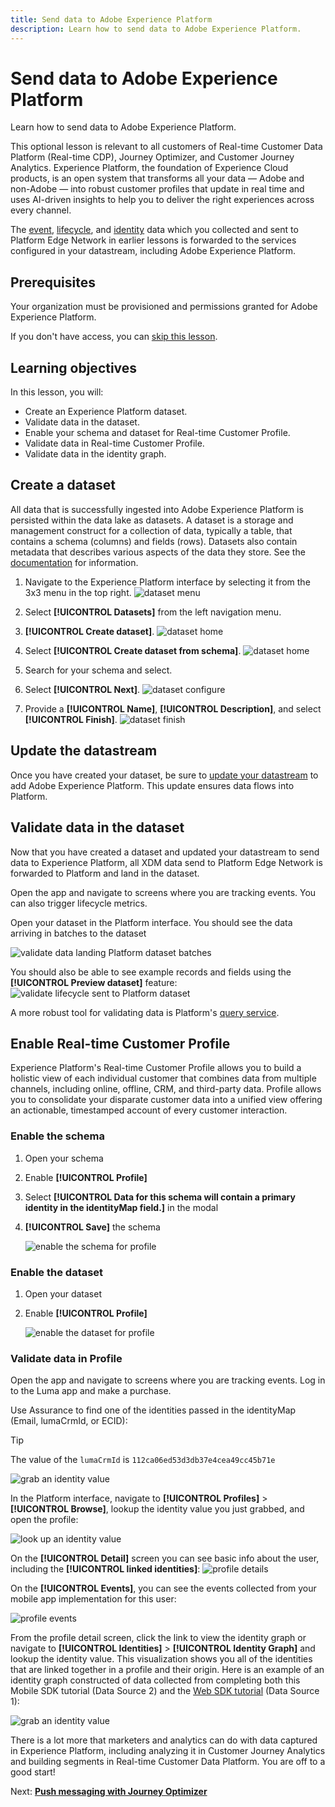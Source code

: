 ```yaml
---
title: Send data to Adobe Experience Platform
description: Learn how to send data to Adobe Experience Platform.
---
```

# Send data to Adobe Experience Platform

Learn how to send data to Adobe Experience Platform.

This optional lesson is relevant to all customers of Real-time Customer Data Platform (Real-time CDP), Journey Optimizer, and Customer Journey Analytics. Experience Platform, the foundation of Experience Cloud products, is an open system that transforms all your data — Adobe and non-Adobe — into robust customer profiles that update in real time and uses AI-driven insights to help you to deliver the right experiences across every channel.

The [event](events.md), [lifecycle](lifecycle-data.md), and [identity](identity.md) data which you collected and sent to Platform Edge Network in earlier lessons is forwarded to the services configured in your datastream, including Adobe Experience Platform.


## Prerequisites

Your organization must be provisioned and permissions granted for Adobe Experience Platform.

If you don't have access, you can [skip this lesson](install-sdks.md).

## Learning objectives

In this lesson, you will:

* Create an Experience Platform dataset.
* Validate data in the dataset.
* Enable your schema and dataset for Real-time Customer Profile.
* Validate data in Real-time Customer Profile.
* Validate data in the identity graph.


## Create a dataset

All data that is successfully ingested into Adobe Experience Platform is persisted within the data lake as datasets. A dataset is a storage and management construct for a collection of data, typically a table, that contains a schema (columns) and fields (rows). Datasets also contain metadata that describes various aspects of the data they store. See the [documentation](https://experienceleague.adobe.com/docs/experience-platform/catalog/datasets/overview.html) for information.

1. Navigate to the Experience Platform interface by selecting it from the 3x3 menu in the top right.
![dataset menu](assets/mobile-dataset-menu.png)

1. Select **[!UICONTROL Datasets]** from the left navigation menu.

1. **[!UICONTROL Create dataset]**.
![dataset home](assets/mobile-dataset-home.png)

1. Select **[!UICONTROL Create dataset from schema]**.
![dataset home](assets/mobile-dataset-create.png)

1. Search for your schema and select.

1. Select **[!UICONTROL Next]**.
![dataset configure](assets/mobile-dataset-configure.png)

1. Provide a **[!UICONTROL Name]**, **[!UICONTROL Description]**, and select **[!UICONTROL Finish]**.
![dataset finish](assets/mobile-dataset-finish.png)

## Update the datastream

Once you have created your dataset, be sure to [update your datastream](create-datastream.md) to add Adobe Experience Platform. This update ensures data flows into Platform. 

## Validate data in the dataset

Now that you have created a dataset and updated your datastream to send data to Experience Platform, all XDM data send to Platform Edge Network is forwarded to Platform and land in the dataset.

Open the app and navigate to screens where you are tracking events. You can also trigger lifecycle metrics.

Open your dataset in the Platform interface. You should see the data arriving in batches to the dataset

![validate data landing Platform dataset batches](assets/mobile-platform-dataset-batches.png)

You should also be able to see example records and fields using the **[!UICONTROL Preview dataset]** feature:
![validate lifecycle sent to Platform dataset](assets/mobile-lifecycle-platform-dataset.png)

A more robust tool for validating data is Platform's [query service](https://experienceleague.adobe.com/docs/platform-learn/tutorials/queries/explore-data.html).

## Enable Real-time Customer Profile

Experience Platform's Real-time Customer Profile allows you to build a holistic view of each individual customer that combines data from multiple channels, including online, offline, CRM, and third-party data. Profile allows you to consolidate your disparate customer data into a unified view offering an actionable, timestamped account of every customer interaction.

### Enable the schema

1. Open your schema
1. Enable **[!UICONTROL Profile]**
1. Select **[!UICONTROL Data for this schema will contain a primary identity in the identityMap field.]** in the modal
1. **[!UICONTROL Save]** the schema

    ![enable the schema for profile](assets/mobile-platform-profile-schema.png)

### Enable the dataset

1. Open your dataset
1. Enable **[!UICONTROL Profile]**

    ![enable the dataset for profile](assets/mobile-platform-profile-dataset.png)

### Validate data in Profile

Open the app and navigate to screens where you are tracking events. Log in to the Luma app and make a purchase.

Use Assurance to find one of the identities passed in the identityMap (Email, lumaCrmId, or ECID):

>[!TIP]
>
>   The value of the `lumaCrmId` is `112ca06ed53d3db37e4cea49cc45b71e`

    
![grab an identity value](assets/mobile-platform-identity.png)

In the Platform interface, navigate to **[!UICONTROL Profiles]** > **[!UICONTROL Browse]**, lookup the identity value you just grabbed, and open the profile:

![look up an identity value](assets/mobile-platform-profile-lookup.png)

On the **[!UICONTROL Detail]** screen you can see basic info about the user, including the **[!UICONTROL **linked identities**]**:
![profile details](assets/mobile-platform-profile-details.png)

On the **[!UICONTROL Events]**, you can see the events collected from your mobile app implementation for this user:

![profile events](assets/mobile-platform-profile-events.png)


From the profile detail screen, click the link to view the identity graph or navigate to **[!UICONTROL Identities]** > **[!UICONTROL Identity Graph]** and lookup the identity value. This visualization shows you all of the identities that are linked together in a profile and their origin. Here is an example of an identity graph constructed of data collected from completing both this Mobile SDK tutorial (Data Source 2) and the [Web SDK tutorial](https://experienceleague.adobe.com/docs/platform-learn/implement-web-sdk/overview.html) (Data Source 1):

![grab an identity value](assets/mobile-platform-profile-identitygraph.png)

There is a lot more that marketers and analytics can do with data captured in Experience Platform, including analyzing it in Customer Journey Analytics and building segments in Real-time Customer Data Platform. You are off to a good start!

Next: **[Push messaging with Journey Optimizer](journey-optimizer-push.md)**